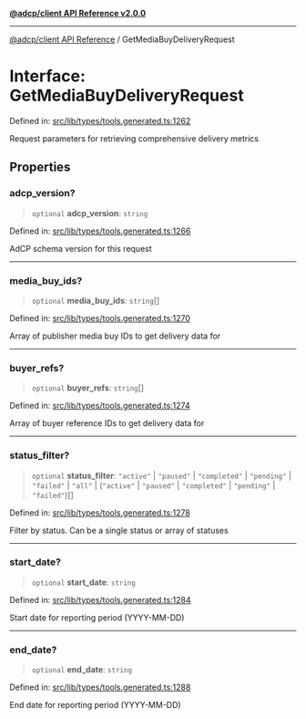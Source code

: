 [**@adcp/client API Reference v2.0.0**](../README.md)

***

[@adcp/client API Reference](../README.md) / GetMediaBuyDeliveryRequest

# Interface: GetMediaBuyDeliveryRequest

Defined in: [src/lib/types/tools.generated.ts:1262](https://github.com/adcontextprotocol/adcp-client/blob/9ed0be764adbd110916d257101c95a577b3f15c8/src/lib/types/tools.generated.ts#L1262)

Request parameters for retrieving comprehensive delivery metrics

## Properties

### adcp\_version?

> `optional` **adcp\_version**: `string`

Defined in: [src/lib/types/tools.generated.ts:1266](https://github.com/adcontextprotocol/adcp-client/blob/9ed0be764adbd110916d257101c95a577b3f15c8/src/lib/types/tools.generated.ts#L1266)

AdCP schema version for this request

***

### media\_buy\_ids?

> `optional` **media\_buy\_ids**: `string`[]

Defined in: [src/lib/types/tools.generated.ts:1270](https://github.com/adcontextprotocol/adcp-client/blob/9ed0be764adbd110916d257101c95a577b3f15c8/src/lib/types/tools.generated.ts#L1270)

Array of publisher media buy IDs to get delivery data for

***

### buyer\_refs?

> `optional` **buyer\_refs**: `string`[]

Defined in: [src/lib/types/tools.generated.ts:1274](https://github.com/adcontextprotocol/adcp-client/blob/9ed0be764adbd110916d257101c95a577b3f15c8/src/lib/types/tools.generated.ts#L1274)

Array of buyer reference IDs to get delivery data for

***

### status\_filter?

> `optional` **status\_filter**: `"active"` \| `"paused"` \| `"completed"` \| `"pending"` \| `"failed"` \| `"all"` \| (`"active"` \| `"paused"` \| `"completed"` \| `"pending"` \| `"failed"`)[]

Defined in: [src/lib/types/tools.generated.ts:1278](https://github.com/adcontextprotocol/adcp-client/blob/9ed0be764adbd110916d257101c95a577b3f15c8/src/lib/types/tools.generated.ts#L1278)

Filter by status. Can be a single status or array of statuses

***

### start\_date?

> `optional` **start\_date**: `string`

Defined in: [src/lib/types/tools.generated.ts:1284](https://github.com/adcontextprotocol/adcp-client/blob/9ed0be764adbd110916d257101c95a577b3f15c8/src/lib/types/tools.generated.ts#L1284)

Start date for reporting period (YYYY-MM-DD)

***

### end\_date?

> `optional` **end\_date**: `string`

Defined in: [src/lib/types/tools.generated.ts:1288](https://github.com/adcontextprotocol/adcp-client/blob/9ed0be764adbd110916d257101c95a577b3f15c8/src/lib/types/tools.generated.ts#L1288)

End date for reporting period (YYYY-MM-DD)
